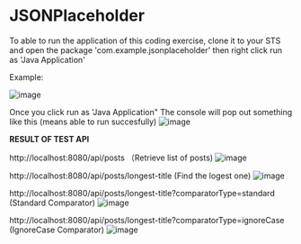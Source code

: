 # JSONPlaceholder

To able to run the application of this coding exercise, clone it to your STS and open the package 'com.example.jsonplaceholder' then right click run as 'Java Application'

Example:

![image](https://github.com/user-attachments/assets/53f5d27d-e7a3-4808-9f4c-4ce73a68f621)

Once you click run as 'Java Application"
The console will pop out something like this (means able to run succesfully)
![image](https://github.com/user-attachments/assets/0fe60b6f-da6c-4056-ae8d-ccabb74e524f)


**RESULT OF TEST API**

http://localhost:8080/api/posts （Retrieve list of posts)
![image](https://github.com/user-attachments/assets/3ce22e95-0158-461c-92f8-5a1262a2906c)

http://localhost:8080/api/posts/longest-title (Find the logest one)
![image](https://github.com/user-attachments/assets/b440abcb-d3be-4925-b4d1-6c15bfd35bc2)

http://localhost:8080/api/posts/longest-title?comparatorType=standard (Standard Comparator)
![image](https://github.com/user-attachments/assets/1391768d-a89c-42d7-a8c4-1addea6f845e)

http://localhost:8080/api/posts/longest-title?comparatorType=ignoreCase (IgnoreCase Comparator)
![image](https://github.com/user-attachments/assets/db1579dd-86d5-49d7-9c67-eb3c5945a211)
